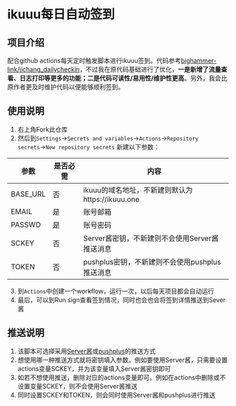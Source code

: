 # ikuuu每日自动签到

## 项目介绍
配合github actions每天定时触发脚本进行ikuuu签到。代码参考<a href = 'https://github.com/bighammer-link/jichang_dailycheckin'>bighammer-link/jichang_dailycheckin</a>，不过我在原代码基础进行了优化，**一是新增了流量查看、日志打印等更多的功能；二是代码可读性/易用性/维护性更高**。另外，我会比原作者更及时维护代码以便能够顺利签到。

## 使用说明
 
1. 右上角Fork此仓库
2. 然后到`Settings`→`Secrets and variables`→`Actions`→`Repository secrets`→`New repository secrets` 新建以下参数：

| 参数   |  是否必需  | 内容  | 
| ------------ |  ------------ |  ------------ |
| BASE_URL  |  否  |  ikuuu的域名地址，不新建则默认为https://ikuuu.one  |
| EMAIL  |  是  |  账号邮箱  |
| PASSWD |  是  |  账号密码  |
| SCKEY  |  否  |  Server酱密钥，不新建则不会使用Server酱推送消息  |
| TOKEN  |  否  |  pushplus密钥，不新建则不会使用pushplus推送消息  |

3. 到`Actions`中创建一个workflow，运行一次，以后每天项目都会自动运行
4. 最后，可以到Run sign查看签到情况，同时也会也会将签到详情推送到Sever酱

## 推送说明
1. 该脚本可选择采用<a href='https://sct.ftqq.com/'>Server酱</a>或<a href = 'https://www.pushplus.plus/'>pushplus</a>的推送方式
2. 想使用哪一种推送方式就将密钥填入参数。例如要使用Server酱，只需要设置actions变量SCKEY，并为该变量填入Server酱密钥即可
3. 如若不想使用推送，删除对应的actions变量即可。例如在actions中删除或不设置变量SCKEY，则不会使用Server酱推送
4. 同时设置SCKEY和TOKEN，则会同时使用Server酱和pushplus进行推送
